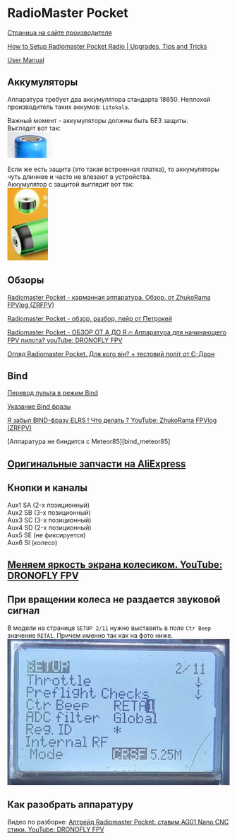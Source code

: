 # RadioMaster Pocket

[Страница на сайте производителя](https://www.radiomasterrc.com/products/pocket-radio-controller-m2)

[How to Setup Radiomaster Pocket Radio | Upgrades, Tips and Tricks](https://oscarliang.com/setup-radiomaster-pocket/)

[User Manual](Pocket_User_Manual.pdf)

## Аккумуляторы
Аппаратура требует два аккумулятора стандарта 18650. Неплохой производитель таких аккумов: `Litokala`.  

Важный момент - аккумуляторы должны быть БЕЗ защиты.  
Выглядят вот так:  
![](Battery_without_protector.jpg)  

Если же есть защита (это такая встроенная платка), то аккумуляторы чуть длиннее и часто не влезают в устройства.  
Аккумулятор с защитой выглядит вот так:  
![](Battery_with_protector.jpg)

## Обзоры
[Radiomaster Pocket - карманная аппаратура. Обзор. от ZhukoRama FPVlog (ZRFPV)](https://www.youtube.com/watch?v=wqdwZkqQtCA)   

[Radiomaster Pocket - обзор, разбор, пейр от Петрокей](https://www.youtube.com/watch?v=xYzz5JtX9GE)  

[Radiomaster Pocket - ОБЗОР ОТ А ДО Я 🔥 Аппаратура для начинающего FPV пилота? youTube: DRONOFLY FPV](https://www.youtube.com/watch?v=rgTbqERtoGc)

[Огляд Radiomaster Pocket. Для кого він? + тестовий політ от Є-Дрон](https://www.youtube.com/watch?v=H7OgTsX0HKI) 

## Bind
[Перевод пульта в режим Bind](./../../../../60_Bind/60_Rezhim_Bind_pulta_EdgeTX.md)

[Указание Bind фразы](./../../../../60_Bind/56_Bind_fraza_pulta_EdgeTX.md)

[Я забыл BIND-фразу ELRS ! Что делать ? YouTube: ZhukoRama FPVlog (ZRFPV)](https://www.youtube.com/watch?v=c6mdZVzCn58)  

[Аппаратура не биндится с Meteor85][bind_meteor85]

## [Оригинальные запчасти на AliExpress](https://aliexpress.com/item/1005006011760235.html)

## Кнопки и каналы
Aux1 SA (2-х позиционный)  
Aux2 SB (3-х позиционный)  
Aux3 SC (3-х позиционный)  
Aux4 SD (2-х позиционный)  
Aux5 SE (не фиксируется)  
Aux6 SI (колесо)  

## [Меняем яркость экрана колесиком. YouTube: DRONOFLY FPV](https://www.youtube.com/shorts/s-NqV8Y4suE)

## При вращении колеса не раздается звуковой сигнал
В модели на странице `SETUP 2/11` нужно выставить в поле `Ctr Beep` значение `RETA1`. Причем именно так как на фото ниже.  
![](WheelBeep.jpg)

## Как разобрать аппаратуру
Видео по разборке: [Апгрейд Radiomaster Pocket: ставим AG01 Nano CNC стики. YouTube: DRONOFLY FPV]()
